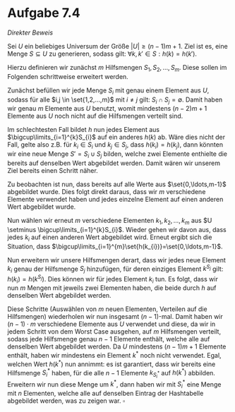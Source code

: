 # Aufgabe 7.4
*Direkter Beweis*

Sei $U$ ein beliebiges Universum der Größe $|U|\geq(n-1)m+1$.
Ziel ist es, eine Menge $S \subseteq U$ zu generieren, sodass gilt: $\forall k,k' \in S : h(k)=h(k')$.

Hierzu definieren wir zunächst $m$ Hilfsmengen $S_1,S_2,\ldots,S_m$. Diese sollen im Folgenden schrittweise erweitert werden.

Zunächst befüllen wir jede Menge $S_{i}$ mit genau einem Element aus $U$, sodass für alle $i,j \in \set{1,2,...,m}$ mit $i \not = j$ gilt: $S_{i}\cap S_{j} = \emptyset$. Damit haben wir genau $m$ Elemente aus $U$ benutzt, womit mindestens $(n-2)m+1$ Elemente aus $U$ noch nicht auf die Hilfsmengen verteilt sind.

Im schlechtesten Fall bildet $h$ nun jedes Element aus $\bigcup\limits_{i=1}^{k}S_{i}$ auf ein anderes $h(k)$ ab. Wäre dies nicht der Fall, gelte also z.B. für $k_{i}\in S_{i}$ und $k_{j}\in S_{j}$, dass $h(k_i)=h(k_j)$, dann könnten wir eine neue Menge $S'=S_{i}\cup S_{j}$ bilden, welche zwei Elemente enthielte die bereits auf denselben Wert abgebildet werden. Damit wären wir unserem Ziel bereits einen Schritt näher.

Zu beobachten ist nun, dass bereits auf alle Werte aus $\set{0,\ldots,m-1}$ abgebildet wurde. Dies folgt direkt daraus, dass wir $m$ verschiedene Elemente verwendet haben und jedes einzelne Element auf einen anderen Wert abgebildet wurde.

Nun wählen wir erneut $m$ verschiedene Elementen $k_1,k_2,\ldots,k_m$ aus $U \setminus \bigcup\limits_{i=1}^{k}S_{i}$. Wieder gehen wir davon aus, dass jedes $k_{i}$ auf einen anderen Wert abgebildet wird. Erneut ergibt sich die Situation, dass $\bigcup\limits_{i=1}^{m}\set{h(k_{i})}=\set{0,\ldots,m-1}$. 

Nun erweitern wir unsere Hilfsmengen derart, dass wir jedes neue Element $k_{i}$ genau der Hilfsmenge $S_{j}$ hinzufügen, für deren einziges Element $k^{S_{j}}$ gilt: $h(k_{i})=h(k^{S_{j}})$. Dies können wir für jedes Element $k_{i}$ tun.
Es folgt, dass wir nun $m$ Mengen mit jeweils zwei Elementen haben, die beide durch $h$ auf denselben Wert abgebildet werden.

Diese Schritte (Auswählen von $m$ neuen Elementen, Verteilen auf die Hilfsmengen) wiederholen wir nun insgesamt $(n-1)$-mal. Damit haben wir $(n-1)\cdot m$ verschiedene Elemente aus $U$ verwendet und diese, da wir in jedem Schritt von dem Worst Case ausgehen, auf $m$ Hilfsmengen verteilt, sodass jede Hilfsmenge genau $n-1$ Elemente enthält, welche alle auf denselben Wert abgebildet werden. 
Da $U$ mindestens $(n-1)m+1$ Elemente enthält, haben wir mindestens ein Element $k^*$ noch nicht verwendet. Egal, welchen Wert $h(k^{*})$ nun annimmt: es ist garantiert, dass wir bereits eine Hilfsmenge $S_{i}^{*}$ haben, für die alle $n-1$ Elemente $k_{S_{i}^{*}}$ auf $h(k^{*})$ abbilden. Erweitern wir nun diese Menge um $k^{*}$, dann haben wir mit $S_{i}^{*}$ eine Menge mit $n$ Elementen, welche alle auf denselben Eintrag der Hashtabelle abgebildet werden, was zu zeigen war.
$\square$